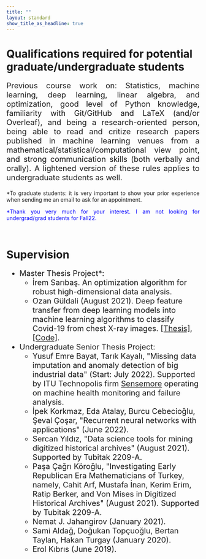 ```yaml
---
title: ""
layout: standard
show_title_as_headline: true
---
```


<h1><span color="rgb(132," 132,="" 132);="">Qualifications required for potential graduate/undergraduate students</span></h1>
<p style="font-size:20px;text-align: justify;">Previous course work on: Statistics, machine learning, deep learning, linear algebra, and optimization, good level of Python knowledge, familiarity with Git/GitHub and LaTeX (and/or Overleaf), and being a research-oriented person, being able to read and critize research papers published in machine learning venues from a mathematical/statistical/computational view point, and strong communication skills (both verbally and orally). A lightened version of these rules applies to undergraduate students as well.</p>
<p style="font-size:14px;text-align: justify;">*To graduate students: it is very important to show your prior experience when sending me an email to ask for an appointment. </p>
<p style="font-size:14px;color:blue;text-align: justify;">*Thank you very much for your interest. I am not looking for undergrad/grad students for Fall22.</p>
<br>
<h1 color="rgb(132," 132,="" 132);="">Supervision</h1>
<ul style="font-size:20px;">
<li>Master Thesis Project*:
<ul>
<li> İrem Sarıbaş. An optimization algorithm for robust high-dimensional data analysis.</li>
<li>Ozan Güldali (August 2021). Deep feature transfer from deep learning
models into machine learning algorithms to classify Covid-19 from chest X-ray images.
<a href="https://tez.yok.gov.tr/UlusalTezMerkezi/TezGoster?key=v7BkNnnepTnbhn8rNR77LfMMnfBbCUVTxMavUxS_XQiweRuhiz6bn4W2oCxOvik_"> [Thesis]</a>, <a href="https://github.com/ozanguldali/modelsWithLASSO"> [Code]</a>.
</li>
</ul>
</li>
<li>Undergraduate Senior Thesis Project:
<ul>
<li> Yusuf Emre Bayat, Tarık Kayalı, "Missing data imputation and anomaly detection of big industrial data" (Start: July 2022). Supported by ITU Technopolis firm <a href="https://sensemore.io/tr/">Sensemore</a> operating on machine health monitoring and failure analysis.
</li>   
<li> İpek Korkmaz, Eda Atalay, Burcu Cebecioğlu, Şeval Çoşar, "Recurrent neural networks with applications" (June 2022).
</li> 
<li> Sercan Yıldız, "Data science tools for mining digitized historical archives" (August 2021). Supported by Tubitak 2209-A.
</li> 
<li> Paşa Çağrı Köroğlu, "Investigating Early Republican Era Mathematicians of Turkey, namely, Cahit Arf, Mustafa İnan, Kerim Erim, Ratip Berker, and Von Mises in Digitized Historical Archives" (August 2021). Supported by Tubitak 2209-A.
</li> 
<li> Nemat J. Jahangirov  (January 2021).
</li> 
<li> Sami Aldağ, Doğukan Topçuoğlu, Bertan Taylan, Hakan Turgay (January 2020).
</li>  
<li> Erol Kıbrıs (June 2019).
</li>
</ul>
</ul>
<br>
